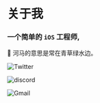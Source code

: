 # 关于我

### 一个简单的 `iOS` 工程师, 

🦛 河马的意思是常在青草绿水边。

![Twitter](https://img.shields.io/twitter/url?url=https%3A%2F%2Ftwitter.com%2Fswish0x1&label=https%3A%2F%2Ftwitter.com%2Fswish0x1)

![discord](https://dcbadge.vercel.app/api/shield/803915028155334677)

![Gmail](https://img.shields.io/badge/Gmail-D14836?style=for-the-badge&logo=gmail&logoColor=white&label=butub666@gmail.com)

